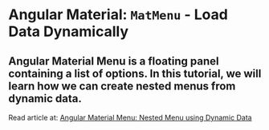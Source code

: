 # Angular Material: `MatMenu` - Load Data Dynamically

## Angular Material Menu is a floating panel containing a list of options. In this tutorial, we will learn how we can create nested menus from dynamic data.

Read article at: [Angular Material Menu: Nested Menu using Dynamic Data](#TBA)